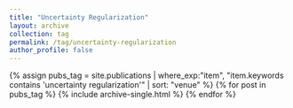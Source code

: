 ```yaml
---
title: "Uncertainty Regularization"
layout: archive
collection: tag
permalink: /tag/uncertainty-regularization
author_profile: false
---
```


{% assign pubs_tag = site.publications | where_exp:"item", "item.keywords contains 'uncertainty regularization'" | sort: "venue" %}
{% for post in pubs_tag %}
  {% include archive-single.html %}
{% endfor %}